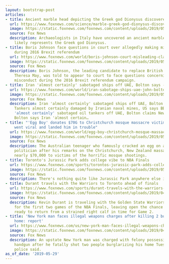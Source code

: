 ```yaml
---
layout: bootstrap-post
articles:
- title: Ancient marble head depicting the Greek god Dionysus discovered in Rome
  url: https://www.foxnews.com/science/marble-greek-god-dionysus-discovered
  image: https://static.foxnews.com/foxnews.com/content/uploads/2019/05/statue-3-Sovrintendenza-Capitolina-ai-Beni-Culturali.jpg
  source: Fox News
  description: Archaeologists in Italy have uncovered an ancient marble head that
    likely represents the Greek god Dionysus.
- title: Boris Johnson face questions in court over allegedly making misleading claims
    during 2016 Brexit referendum
  url: https://www.foxnews.com/world/boris-johnson-court-misleading-claims-brexit-referendum
  image: https://static.foxnews.com/foxnews.com/content/uploads/2019/05/Boris-Johnson-GettyImages-1146431238.jpg
  source: Fox News
  description: Boris Johnson, the leading candidate to replace British Prime Minister
    Theresa May, was told to appear to court to face questions concerning alleged
    misconduct during the 2016 Brexit referendum campaign.
- title: Iran 'almost certainly' sabotaged ships off UAE, Bolton says - Fox News
  url: https://www.foxnews.com/world/iran-sabotage-ships-uae-john-bolton
  image: https://static.foxnews.com/foxnews.com/content/uploads/2019/05/AP19142580294455.jpg
  source: Fox News
  description: Iran 'almost certainly' sabotaged ships off UAE, Bolton says Fox News
    Tankers almost certainly damaged by Iranian naval mines, US says BBC News Iran
    'almost certainly' sabotaged oil tankers off UAE, Bolton claims New York Post
    Bolton says Iran 'almost certain…
- title: "'Egg Boy' donates $70G to Christchurch mosque massacre victims after stunt
    went viral and landed him in trouble"
  url: https://www.foxnews.com/world/egg-boy-christchurch-mosque-massacre-70g-donation-victims
  image: https://static.foxnews.com/foxnews.com/content/uploads/2019/05/AP19149265693180.jpg
  source: Fox News
  description: The Australian teenager who famously cracked an egg on a far-right
    politician after his remarks on the Christchurch, New Zealand massacre has donated
    nearly $70,000 to victims of the horrific mosque shootings.
- title: Toronto's Jurassic Park adds college vibe to NBA Finals
  url: https://www.foxnews.com/sports/torontos-jurassic-park-adds-college-vibe-to-nba-finals
  image: https://static.foxnews.com/foxnews.com/content/uploads/2019/05/NBA-Jurassic-Park.jpg
  source: Fox News
  description: There's nothing quite like Jurassic Park anywhere else in the NBA.
- title: Durant travels with the Warriors to Toronto ahead of finals
  url: https://www.foxnews.com/sports/durant-travels-with-the-warriors-to-toronto-ahead-of-finals
  image: https://static.foxnews.com/foxnews.com/content/uploads/2019/04/349cebe2-Kevin-Durant.jpg
  source: Fox News
  description: Kevin Durant is traveling with the Golden State Warriors to Toronto
    for the first two games of the NBA Finals, leaving open the chance he could be
    ready to return from a strained right calf in time for Game 2.
- title: 'New York man faces illegal weapons charges after killing 2 burglars in his
    home: report'
  url: https://www.foxnews.com/us/new-york-man-faces-illegal-weapons-charges-after-killing-2-burglars-in-his-home
  image: https://static.foxnews.com/foxnews.com/content/uploads/2019/04/handcuffs-iStock.jpg
  source: Fox News
  description: An upstate New York man was charged with felony possession of an illegal
    handgun after he fatally shot two people burglarizing his home Tuesday afternoon,
    police said.
as_of_date: '2019-05-29'
---
```


